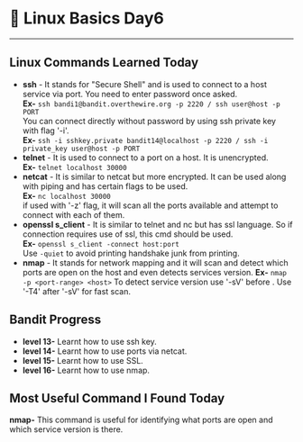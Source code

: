 # 📅 Linux Basics Day6
---
## Linux Commands Learned Today

- **ssh** - It stands for "Secure Shell" and is used to connect to a host service via port. You need to enter password once asked.   
	**Ex-** `ssh bandi1@bandit.overthewire.org -p 2220 / ssh user@host -p PORT`  
You can connect directly without password by using ssh private key with flag '-i'.  
	**Ex-** `ssh -i sshkey.private bandit14@localhost -p 2220 / ssh -i private_key user@host -p PORT`
- **telnet** - It is used to connect to a port on a host. It is unencrypted.  
	**Ex-** `telnet localhost 30000`  
- **netcat** - It is similar to netcat but more encrypted. It can be used along with piping and has certain flags to be used.  
	**Ex-** `nc localhost 30000`  
if used with '-z' flag, it will scan all the ports available and attempt to connect with each of them.
- **openssl s_client** - It is similar to telnet and nc but has ssl language. So if connection requires use of ssl, this cmd should be used.  
	**Ex-** `openssl s_client -connect host:port`  
Use `-quiet` to avoid printing handshake junk from printing.
- **nmap** - It stands for network mapping and it will scan and detect which ports are open on the host and even detects services version.
	**Ex-** `nmap -p <port-range> <host>`
To detect service version use '-sV' before <host>. Use '-T4' after '-sV' for fast scan.

## Bandit Progress

- **level 13-** Learnt how to use ssh key.
- **level 14-** Learnt how to use ports via netcat.
- **level 15-** Learnt how to use SSL.
- **level 16-** Learnt how to use nmap.

## Most Useful Command I Found Today

**nmap-** This command is useful for identifying what ports are open and which service version is there.